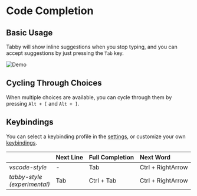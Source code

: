 # Code Completion

## Basic Usage

Tabby will show inline suggestions when you stop typing, and you can accept suggestions by just pressing the `Tab` key.

![Demo](https://tabby.tabbyml.com/img/demo.gif)

## Cycling Through Choices

When multiple choices are available, you can cycle through them by pressing `Alt + [` and `Alt + ]`.

## Keybindings

You can select a keybinding profile in the [settings](command:tabby.openSettings), or customize your own [keybindings](command:tabby.openKeybindings).

|                                    | Next Line | Full Completion | Next Word         |
| :--------------------------------- | :-------- | :-------------- | :---------------- |
| _vscode-style_                     | -         | Tab             | Ctrl + RightArrow |
| _tabby-style_<br/>_(experimental)_ | Tab       | Ctrl + Tab      | Ctrl + RightArrow |
